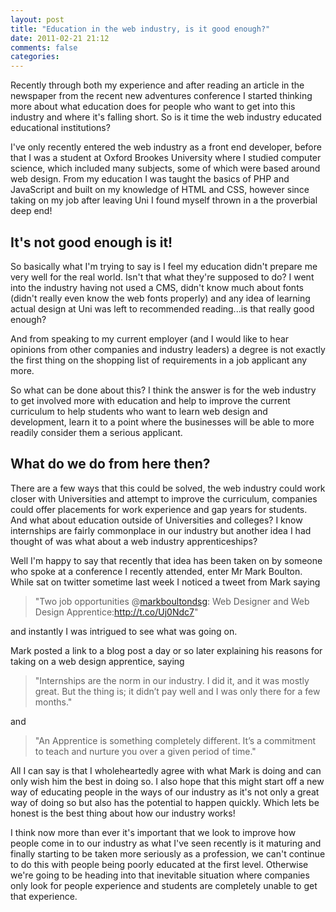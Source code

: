 ```yaml
---
layout: post
title: "Education in the web industry, is it good enough?"
date: 2011-02-21 21:12
comments: false
categories: 
---
```


Recently through both my experience and after reading an article in the newspaper from the recent new adventures conference I started thinking more about what education does for people who want to get into this industry and where it's falling short. So is it time the web industry educated educational institutions?

I've only recently entered the web industry as a front end developer, before that I was a student at Oxford Brookes University where I studied computer science, which included many subjects, some of which were based around web design. From my education I was taught the basics of PHP and JavaScript and built on my knowledge of HTML and CSS, however since taking on my job after leaving Uni I found myself thrown in a the proverbial deep end!
<h2>It's not good enough is it!</h2>
So basically what I'm trying to say is I feel my education didn't prepare me very well for the real world. Isn't that what they're supposed to do? I went into the industry having not used a CMS, didn't know much about fonts (didn't really even know the web fonts properly) and any idea of learning actual design at Uni was left to recommended reading...is that really good enough?

And from speaking to my current employer (and I would like to hear opinions from other companies and industry leaders) a degree is not exactly the first thing on the shopping list of requirements in a job applicant any more.

So what can be done about this? I think the answer is for the web industry to get involved more with education and help to improve the current curriculum to help students who want to learn web design and development, learn it to a point where the businesses will be able to more readily consider them a serious applicant.
<h2>What do we do from here then?</h2>
There are a few ways that this could be solved, the web industry could work closer with Universities and attempt to improve the curriculum, companies could offer placements for work experience and gap years for students. And what about education outside of Universities and colleges? I know internships are fairly commonplace in our industry but another idea I had thought of was what about a web industry apprenticeships?

Well I'm happy to say that recently that idea has been taken on by someone who spoke at a conference I recently attended, enter Mr Mark Boulton. While sat on twitter sometime last week I noticed a tweet from Mark saying
<blockquote>"Two job opportunities @<a rel="nofollow" href="http://twitter.com/markboultondsg">markboultondsg</a>: Web Designer and Web Design Apprentice:<a title="http://www.markboultondesign.com/jobs" rel="nofollow" href="http://t.co/Uj0Ndc7" target="_blank">http://t.co/Uj0Ndc7</a>"</blockquote>
and instantly I was intrigued to see what was going on.

Mark posted a link to a blog post a day or so later explaining his reasons for taking on a web design apprentice, saying
<blockquote>"Internships are the norm in our industry. I did it, and it was mostly great. But the thing is; it didn’t pay well and I was only there for a few months."</blockquote>
and
<blockquote>"An Apprentice is something completely different. It’s a commitment to teach and nurture you over a given period of time."</blockquote>
All I can say is that I wholeheartedly agree with what Mark is doing and can only wish him the best in doing so. I also hope that this might start off a new way of educating people in the ways of our industry as it's not only a great way of doing so but also has the potential to happen quickly. Which lets be honest is the best thing about how our industry works!

I think now more than ever it's important that we look to improve how people come in to our industry as what I've seen recently is it maturing and finally starting to be taken more seriously as a profession, we can't continue to do this with people being poorly educated at the first level. Otherwise we're going to be heading into that inevitable situation where companies only look for people experience and students are completely unable to get that experience.